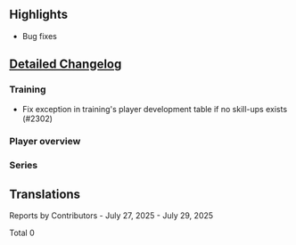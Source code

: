 ## Highlights

* Bug fixes

## [Detailed Changelog](https://github.com/ho-dev/HattrickOrganizer/milestone/30)

### Training
* Fix exception in training's player development table if no skill-ups exists (#2302)

### Player overview

### Series

## Translations

Reports by Contributors - July 27, 2025 - July 29, 2025

Total 0